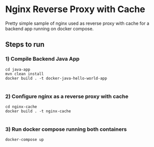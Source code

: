 # Nginx Reverse Proxy with Cache
Pretty simple sample of nginx used as reverse proxy with cache for a backend app running on docker compose.

## Steps to run
### 1) Compile Backend Java App
`cd java-app`<br>
`mvn clean install`<br>
`docker build . -t docker-java-hello-world-app`
<br>
<br>
### 2) Configure nginx as a reverse proxy with cache
`cd nginx-cache`<br>
`docker build . -t nginx-cache`
<br>
<br>
### 3) Run docker compose running both containers
`docker-compose up`
